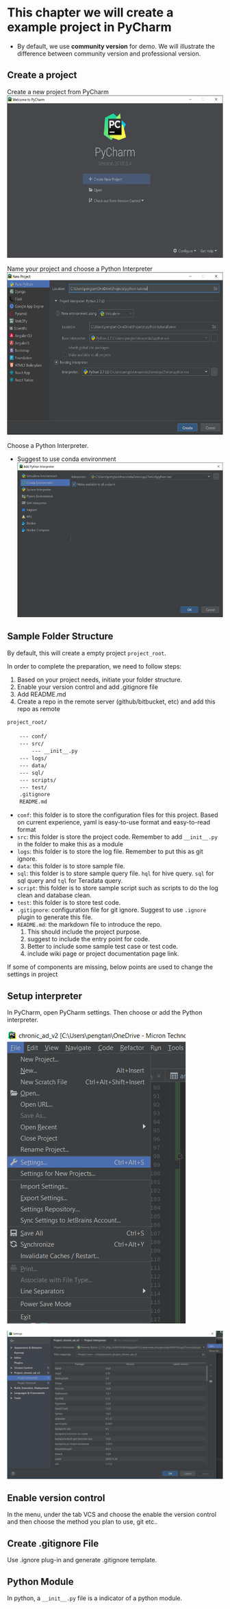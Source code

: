 # This chapter we will create a example project in PyCharm

- By default, we use __community version__ for demo. 
We will illustrate the difference between community version and professional
version. 

## Create a project    
   
Create a new project from PyCharm   
![Open PyCharm Project](./img/01-01-create_the_project.png)

Name your project and choose a Python Interpreter
![Open PyCharm Project](./img/01-03-create_the_project.png)

Choose a Python Interpreter.
- Suggest to use conda environment 
![Open PyCharm Project](./img/01-02-create_the_project.png)


## Sample Folder Structure
By default, this will create a empty project `project_root`. 

In order to complete the preparation, we need to follow steps:
1. Based on your project needs, initiate your folder structure. 
2. Enable your version control and add .gitignore file
3. Add README.md
4. Create a repo in the remote server (github/bitbucket, etc) 
and add this repo as remote

```bash
project_root/

    --- conf/
    --- src/
        --- __init__.py
    --- logs/
    --- data/
    --- sql/
    --- scripts/
    --- test/
    .gitignore
    README.md
```

- `conf`: this folder is to store the configuration files for this project. Based on current experience, yaml is 
easy-to-use format and easy-to-read format
- `src`: this folder is store the project code. Remember to add `__init__.py` in the folder to 
make this as a module
- `logs`: this folder is to store the log file. Remember to put this as git ignore.
- `data`: this folder is to store sample file.
- `sql`: this folder is to store sample query file. `hql` for hive query. `sql` for sql query and `tql` for 
Teradata query.
- `script`: this folder is to store sample script such as scripts to do the log clean and database clean.
- `test`: this folder is to store test code. 
- `.gitignore`: configuration file for git ignore. Suggest to use `.ignore` plugin to generate this file.
- `README.md`: the markdown file to introduce the repo.
    1. This should include the project purpose.
    2. suggest to include the entry point for code.
    3. Better to include some sample test case or test code.
    4. include wiki page or project documentation page link.


If some of components are missing, below points are used to change the settings in project

## Setup interpreter

In PyCharm, open PyCharm settings. Then choose or add the Python interpreter. 

![Open PyCharm Settings](./img/02-pycharm_settings.png)

![Add the interpreter](./img/03-add_interpreter.png)

## Enable version control
In the menu, under the tab VCS and choose the enable the version control 
and then choose the method you plan to use, git etc..


## Create .gitignore File
Use .ignore plug-in and generate .gitignore template.

## Python Module

In python, a `__init__.py` file is a indicator of a python module.
